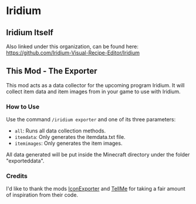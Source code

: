 # Iridium


## Iridium Itself
Also linked under this organization, can be found here: https://github.com/Iridium-Visual-Recipe-Editor/Iridium

## This Mod - The Exporter

This mod acts as a data collector for the upcoming program Iridium. It will collect item data and item images from in your game to use with Iridium.

### How to Use

Use the command `/iridium exporter` and one of its three parameters:

*   `all`: Runs all data collection methods.
*   `itemdata`: Only generates the itemdata.txt file.
*   `itemimages`: Only generates the item images.

All data generated will be put inside the Minecraft directory under the folder "exporteddata".

### Credits
I'd like to thank the mods [IconExporter](https://www.curseforge.com/minecraft/mc-mods/iconexporter) and [TellMe](https://www.curseforge.com/minecraft/mc-mods/tellme) for taking a fair amount of inspiration from their code.
